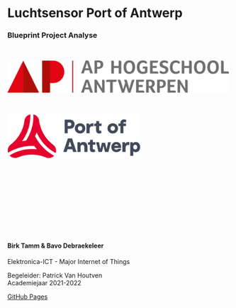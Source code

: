 # Luchtsensor Port of Antwerp

### Blueprint Project Analyse

<br>

<img src="./Pictures/AP_logo_basis_rgb.png" width="500px"><br>

<br>

<img src="./Pictures/PortOfAntwerp_logo.png" width="300px"><br>

<br>
<br>
<br>
<br>
<br>
<br>
<br>
<br>
<br>

#### Birk Tamm & Bavo Debraekeleer
Elektronica-ICT - Major Internet of Things

Begeleider: Patrick Van Houtven<br>
Academiejaar 2021-2022

<a href="https://ap-project-analysis-2it-iot-1tvt-iot.github.io/bavo-birk-docs-luchtsensor/#/">GitHub Pages</a><br>
<div style="page-break-after: always"></div>